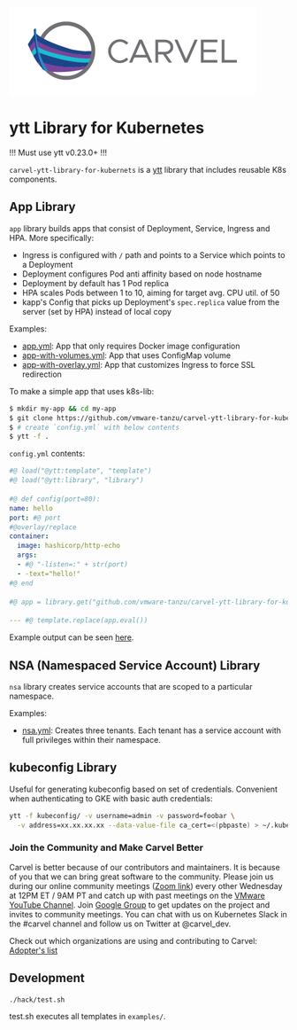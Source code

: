 ![logo](logos/CarvelLogo.png)

# ytt Library for Kubernetes

!!! Must use ytt v0.23.0+ !!!

`carvel-ytt-library-for-kubernets` is a [ytt](https://github.com/vmware-tanzu/carvel-ytt) library that includes reusable K8s components.

## App Library

`app` library builds apps that consist of Deployment, Service, Ingress and HPA. More specifically:

- Ingress is configured with `/` path and points to a Service which points to a Deployment
- Deployment configures Pod anti affinity based on node hostname
- Deployment by default has 1 Pod replica
- HPA scales Pods between 1 to 10, aiming for target avg. CPU util. of 50
- kapp's Config that picks up Deployment's `spec.replica` value from the server (set by HPA) instead of local copy

Examples:

- [app.yml](examples/app.yml): App that only requires Docker image configuration
- [app-with-volumes.yml](examples/app-with-volumes.yml): App that uses ConfigMap volume
- [app-with-overlay.yml](examples/app-with-overlay.yml): App that customizes Ingress to force SSL redirection

To make a simple app that uses k8s-lib:

```bash
$ mkdir my-app && cd my-app
$ git clone https://github.com/vmware-tanzu/carvel-ytt-library-for-kubernetes _ytt_lib/github.com/vmware-tanzu/carvel-ytt-library-for-kubernetes
$ # create `config.yml` with below contents
$ ytt -f .
```

`config.yml` contents:

```yaml
#@ load("@ytt:template", "template")
#@ load("@ytt:library", "library")

#@ def config(port=80):
name: hello
port: #@ port
#@overlay/replace
container:
  image: hashicorp/http-echo
  args:
  - #@ "-listen=:" + str(port)
  - -text="hello!"
#@ end

#@ app = library.get("github.com/vmware-tanzu/carvel-ytt-library-for-kubernetes/app").with_data_values(config())

--- #@ template.replace(app.eval())
```

Example output can be seen [here](https://gist.github.com/cppforlife/f0016812ef398a6c6a22164c90999ce7).

## NSA (Namespaced Service Account) Library

`nsa` library creates service accounts that are scoped to a particular namespace.

Examples:

- [nsa.yml](examples/nsa.yml): Creates three tenants. Each tenant has a service account with full privileges within their namespace.

## kubeconfig Library

Useful for generating kubeconfig based on set of credentials. Convenient when authenticating to GKE with basic auth credentials:

```bash
ytt -f kubeconfig/ -v username=admin -v password=foobar \
  -v address=xx.xx.xx.xx --data-value-file ca_cert=<(pbpaste) > ~/.kube/dk-jan-9
```

### Join the Community and Make Carvel Better
Carvel is better because of our contributors and maintainers. It is because of you that we can bring great software to the community.
Please join us during our online community meetings ([Zoom link](http://community.klt.rip/)) every other Wednesday at 12PM ET / 9AM PT and catch up with past meetings on the [VMware YouTube Channel](https://www.youtube.com/playlist?list=PL7bmigfV0EqQ_cDNKVTIcZt-dAM-hpClS).
Join [Google Group](https://groups.google.com/g/carvel-dev) to get updates on the project and invites to community meetings.
You can chat with us on Kubernetes Slack in the #carvel channel and follow us on Twitter at @carvel_dev.

Check out which organizations are using and contributing to Carvel: [Adopter's list](https://github.com/vmware-tanzu/carvel/blob/master/ADOPTERS.md)

## Development

```bash
./hack/test.sh
```

test.sh executes all templates in `examples/`.

